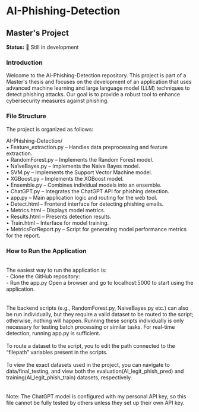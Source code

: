 # AI-Phishing-Detection
## Master's Project

**Status:** 🚧 Still in development

### Introduction
Welcome to the AI-Phishing-Detection repository. This project is part of a Master's thesis and focuses on the development of an application that uses advanced machine learning and large language model (LLM) techniques to detect phishing attacks. Our goal is to provide a robust tool to enhance cybersecurity measures against phishing.

### File Structure
The project is organized as follows:

AI-Phishing-Detection/<br>
•	Feature_extraction.py – Handles data preprocessing and feature extraction.<br>
•	RandomForest.py – Implements the Random Forest model.<br>
•	NaïveBayes.py – Implements the Naive Bayes model.<br>
•	SVM.py – Implements the Support Vector Machine model.<br>
•	XGBoost.py – Implements the XGBoost model.<br>
•	Ensemble.py – Combines individual models into an ensemble.<br>
•	ChatGPT.py – Integrates the ChatGPT API for phishing detection.<br>
•	app.py – Main application logic and routing for the web tool.<br>
•	Detect.html – Frontend interface for detecting phishing emails.<br>
•	Metrics.html – Displays model metrics.<br>
•	Results.html – Presents detection results.<br>
•	Train.html – Interface for model training.<br>
•	MetricsForReport.py – Script for generating model performance metrics for the report.<br>



<h3>How to Run the Application</h3><br>
The easiest way to run the application is:<br>
-	Clone the GitHub repository:<br>
-	Run the app.py 
Open a browser and go to localhost:5000 to start using the application.<br>
<br><br>
The backend scripts (e.g., RandomForest.py, NaiveBayes.py etc.) can also be run individually, but they require a valid dataset to be routed to the script; otherwise, nothing will happen. Running these scripts individually is only necessary for testing batch processing or similar tasks. For real-time detection, running app.py is sufficient.<br><br>
To route a dataset to the script, you to edit the path connected to the “filepath” variables present in the scripts.<br><br>
To view the exact datasets used in the project, you can navigate to data/final_testing, and view both the evaluation(AI_legit_phish_pred) and training(AI_legit_phish_train) datasets, respectively.<br><br>
<br>Note: The ChatGPT model is configured with my personal API key, so this file cannot be fully tested by others unless they set up their own API key.<br>


